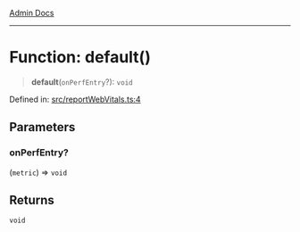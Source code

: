 [Admin Docs](/)

***

# Function: default()

> **default**(`onPerfEntry`?): `void`

Defined in: [src/reportWebVitals.ts:4](https://github.com/gautam-divyanshu/talawa-admin/blob/69cd9f147d3701d1db7821366b2c564d1fb49f77/src/reportWebVitals.ts#L4)

## Parameters

### onPerfEntry?

(`metric`) => `void`

## Returns

`void`
